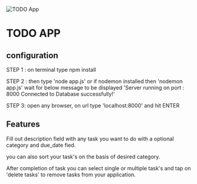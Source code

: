 ![TODO App](https://user-images.githubusercontent.com/86547965/153013568-83192211-e5cc-4e09-954d-8154f1e3a1f5.gif)

# TODO APP

## configuration

STEP 1 : on terminal type npm install

STEP 2 : then type 'node app.js' or if nodemon installed then 'nodemon app.js'
wait for below message to be displayed
'Server running on port : 8000
Connected to Database successfully!'  

STEP 3: open any browser, on url type 'localhost:8000' and hit ENTER

## Features

Fill out description field with any task you want to do with a optional category and due_date fied.

you can also sort your task's on the basis of desired category.

After completion of task you can select single or multiple task's and tap on 'delete tasks' to remove tasks from your application.

